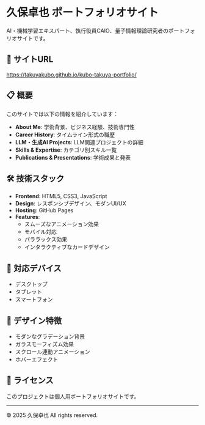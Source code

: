 # 久保卓也 ポートフォリオサイト

AI・機械学習エキスパート、執行役員CAIO、量子情報理論研究者のポートフォリオサイトです。

## 🚀 サイトURL

https://takuyakubo.github.io/kubo-takuya-portfolio/

## 📋 概要

このサイトでは以下の情報を紹介しています：

- **About Me**: 学術背景、ビジネス経験、技術専門性
- **Career History**: タイムライン形式の職歴
- **LLM・生成AI Projects**: LLM関連プロジェクトの詳細
- **Skills & Expertise**: カテゴリ別スキル一覧
- **Publications & Presentations**: 学術成果と発表

## 🛠 技術スタック

- **Frontend**: HTML5, CSS3, JavaScript
- **Design**: レスポンシブデザイン、モダンUI/UX
- **Hosting**: GitHub Pages
- **Features**: 
  - スムーズなアニメーション効果
  - モバイル対応
  - パララックス効果
  - インタラクティブなカードデザイン

## 📱 対応デバイス

- デスクトップ
- タブレット
- スマートフォン

## 🎨 デザイン特徴

- モダンなグラデーション背景
- ガラスモーフィズム効果
- スクロール連動アニメーション
- ホバーエフェクト

## 📄 ライセンス

このプロジェクトは個人用ポートフォリオサイトです。

---

© 2025 久保卓也 All rights reserved.
